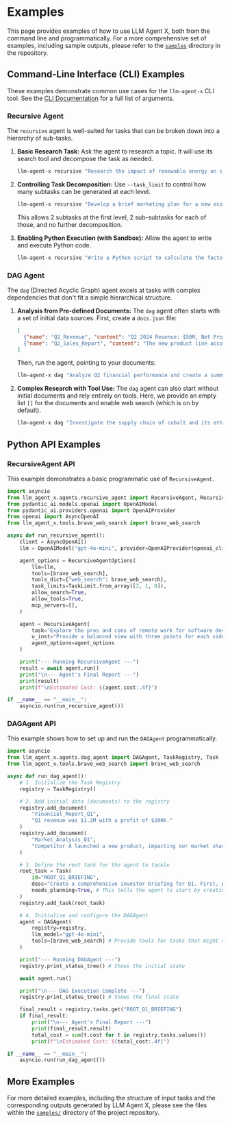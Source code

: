 # Examples

This page provides examples of how to use LLM Agent X, both from the command line and programmatically. For a more comprehensive set of examples, including sample outputs, please refer to the [`samples`](../samples/) directory in the repository.

## Command-Line Interface (CLI) Examples

These examples demonstrate common use cases for the `llm-agent-x` CLI tool. See the [CLI Documentation](./cli.md) for a full list of arguments.

### Recursive Agent

The `recursive` agent is well-suited for tasks that can be broken down into a hierarchy of sub-tasks.

1.  **Basic Research Task:**
    Ask the agent to research a topic. It will use its search tool and decompose the task as needed.
    ```sh
    llm-agent-x recursive "Research the impact of renewable energy on climate change mitigation."
    ```

2.  **Controlling Task Decomposition:**
    Use `--task_limit` to control how many subtasks can be generated at each level.
    ```sh
    llm-agent-x recursive "Develop a brief marketing plan for a new eco-friendly coffee shop." --task_limit "[2,2,0]"
    ```
    This allows 2 subtasks at the first level, 2 sub-subtasks for each of those, and no further decomposition.

3.  **Enabling Python Execution (with Sandbox):**
    Allow the agent to write and execute Python code.
    ```sh
    llm-agent-x recursive "Write a Python script to calculate the factorial of 5 and explain the code." --enable-python-execution
    ```

### DAG Agent

The `dag` (Directed Acyclic Graph) agent excels at tasks with complex dependencies that don't fit a simple hierarchical structure.

1.  **Analysis from Pre-defined Documents:**
    The `dag` agent often starts with a set of initial data sources. First, create a `docs.json` file:
    ```json
    [
      {"name": "Q2_Revenue", "content": "Q2 2024 Revenue: $50M, Net Profit: $10M."},
      {"name": "Q2_Sales_Report", "content": "The new product line accounted for 80% of sales growth."}
    ]
    ```
    Then, run the agent, pointing to your documents:
    ```sh
    llm-agent-x dag "Analyze Q2 financial performance and create a summary." --dag-documents docs.json --output q2_summary.md
    ```

2.  **Complex Research with Tool Use:**
    The `dag` agent can also start without initial documents and rely entirely on tools. Here, we provide an empty list `[]` for the documents and enable web search (which is on by default).
    ```sh
    llm-agent-x dag "Investigate the supply chain of cobalt and its ethical implications." --dag-documents '[]'
    ```

## Python API Examples

### RecursiveAgent API

This example demonstrates a basic programmatic use of `RecursiveAgent`.

```python
import asyncio
from llm_agent_x.agents.recursive_agent import RecursiveAgent, RecursiveAgentOptions, TaskLimit
from pydantic_ai.models.openai import OpenAIModel
from pydantic_ai.providers.openai import OpenAIProvider
from openai import AsyncOpenAI
from llm_agent_x.tools.brave_web_search import brave_web_search

async def run_recursive_agent():
    client = AsyncOpenAI()
    llm = OpenAIModel("gpt-4o-mini", provider=OpenAIProvider(openai_client=client))

    agent_options = RecursiveAgentOptions(
        llm=llm,
        tools=[brave_web_search],
        tools_dict={"web_search": brave_web_search},
        task_limits=TaskLimit.from_array([2, 1, 0]),
        allow_search=True,
        allow_tools=True,
        mcp_servers=[],
    )

    agent = RecursiveAgent(
        task="Explore the pros and cons of remote work for software development teams.",
        u_inst="Provide a balanced view with three points for each side.",
        agent_options=agent_options
    )

    print("--- Running RecursiveAgent ---")
    result = await agent.run()
    print("\n--- Agent's Final Report ---")
    print(result)
    print(f"\nEstimated Cost: ${agent.cost:.4f}")

if __name__ == "__main__":
    asyncio.run(run_recursive_agent())
```

### DAGAgent API

This example shows how to set up and run the `DAGAgent` programmatically.

```python
import asyncio
from llm_agent_x.agents.dag_agent import DAGAgent, TaskRegistry, Task
from llm_agent_x.tools.brave_web_search import brave_web_search

async def run_dag_agent():
    # 1. Initialize the Task Registry
    registry = TaskRegistry()

    # 2. Add initial data (documents) to the registry
    registry.add_document(
        "Financial_Report_Q1",
        "Q1 revenue was $1.2M with a profit of $200k."
    )
    registry.add_document(
        "Market_Analysis_Q1",
        "Competitor A launched a new product, impacting our market share by 5%."
    )

    # 3. Define the root task for the agent to tackle
    root_task = Task(
        id="ROOT_Q1_BRIEFING",
        desc="Create a comprehensive investor briefing for Q1. First, plan to analyze financial reports and market data. Then, synthesize the findings into a summary.",
        needs_planning=True, # This tells the agent to start by creating a plan
    )
    registry.add_task(root_task)

    # 4. Initialize and configure the DAGAgent
    agent = DAGAgent(
        registry=registry,
        llm_model="gpt-4o-mini",
        tools=[brave_web_search] # Provide tools for tasks that might need them
    )

    print("--- Running DAGAgent ---")
    registry.print_status_tree() # Shows the initial state

    await agent.run()

    print("\n--- DAG Execution Complete ---")
    registry.print_status_tree() # Shows the final state

    final_result = registry.tasks.get("ROOT_Q1_BRIEFING")
    if final_result:
        print("\n--- Agent's Final Report ---")
        print(final_result.result)
        total_cost = sum(t.cost for t in registry.tasks.values())
        print(f"\nEstimated Cost: ${total_cost:.4f}")

if __name__ == "__main__":
    asyncio.run(run_dag_agent())
```

## More Examples

For more detailed examples, including the structure of input tasks and the corresponding outputs generated by LLM Agent X, please see the files within the [`samples/`](../samples/) directory of the project repository.
